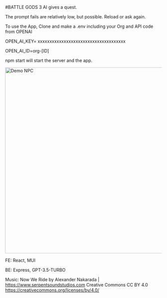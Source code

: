 #BATTLE GODS 3
AI gives a quest.

The prompt fails are relatively low, but possible. Reload or ask again.

To use the App, Clone and make a .env including your Org and API code from OPENAI

OPEN_AI_KEY= xxxxxxxxxxxxxxxxxxxxxxxxxxxxxxxxxxxxx

OPEN_AI_ID=org-[ID]


npm start will start the server and the app.

<img src="https://github.com/lmlassiter/metafarce/blob/main/Quest_Giver_Demo.gif" alt="Demo NPC" width="600">

FE: React, MUI

BE: Express, GPT-3.5-TURBO





Music: Now We Ride by Alexander Nakarada | https://www.serpentsoundstudios.com
Creative Commons CC BY 4.0
https://creativecommons.org/licenses/by/4.0/
 
